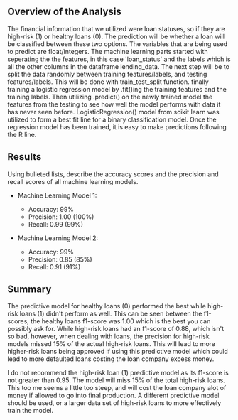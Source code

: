 ## Overview of the Analysis
The financial information that we utilized were loan statuses, so if they are high-risk (1) or healthy loans (0).  The prediction will be whether a loan will be classified between these two options. The variables that are being used to predict are float/integers.  The machine learning parts started with seperating the the features, in this case 'loan_status' and the labels which is all the other columns in the dataframe lending_data.  The next step will be to split the data randomly between training features/labels, and testing features/labels.  This will be done with train_test_split function.  finally training a logistic regression model by .fit()ing the training features and the training labels.  Then utilizing .predict() on the newly trained model the features from the testing to see how well the model performs with data it has never seen before. LogisticRegression() model from scikit learn was utilized to form a best fit line for a binary classification model.  Once the regression model has been trained, it is easy to make predictions following the R line.

## Results

Using bulleted lists, describe the accuracy scores and the precision and recall scores of all machine learning models.

* Machine Learning Model 1:
  <ul>
    <li>Accuracy: 99%</li>
    <li>Precision: 1.00 (100%)</li>
    <li>Recall: 0.99 (99%)</li>
  </ul>

* Machine Learning Model 2:
  <ul>
      <li>Accuracy: 99%</li>
      <li>Precision: 0.85 (85%)</li>
      <li>Recall: 0.91 (91%)</li>
    </ul>

## Summary

The predictive model for healthy loans (0) performed the best while high-risk loans (1) didn't perform as well.  This can be seen between the f1-scores, the healthy loans f1-score was 1.00 which is the best you can possibly ask for.  While high-risk loans had an f1-score of 0.88, which isn't so bad, however, when dealing with loans, the precision for high-risk models missed 15% of the actual high-risk loans.  This will lead to more higher-risk loans being approved if using this predictive model which could lead to more defaulted loans costing the loan company excess money.

I do not recommend the high-risk loan (1) predictive model as its f1-score is not greater than 0.95.  The model will miss 15% of the total high-risk loans.  This too me seems a little too steep, and will cost the loan company alot of money if allowed to go into final production.  A different predictive model should be used, or a larger data set of high-risk loans to more effectively train the model.
